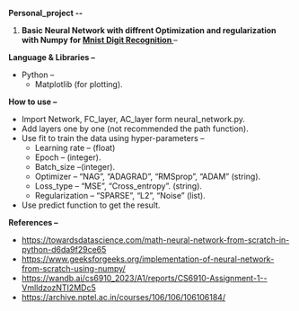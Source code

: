 <p><strong>Personal_project -- </strong></p>
<ol>
<li><strong>Basic Neural Network with diffrent Optimization and regularization with Numpy for <u>Mnist Digit Recognition </u></strong>&ndash;</li>
</ol>
<p><strong>Language &amp; Libraries &ndash;</strong></p>
<ul>
<li>Python &ndash;
<ul>
<li>Matplotlib (for plotting).</li>
</ul>
</li>
</ul>
<p><strong>How to use &ndash;</strong></p>
<ul>
<li>Import Network, FC_layer, AC_layer form neural_network.py.</li>
<li>Add layers one by one (not recommended the path function).</li>
<li>Use fit to train the data using hyper-parameters &ndash;
<ul>
<li>Learning rate &ndash; (float)</li>
<li>Epoch &ndash; (integer).</li>
<li>Batch_size &ndash;(integer).</li>
<li>Optimizer &ndash; &ldquo;NAG&rdquo;, &ldquo;ADAGRAD&rdquo;, &ldquo;RMSprop&rdquo;, &ldquo;ADAM&rdquo; (string).</li>
<li>Loss_type &ndash; &ldquo;MSE&rdquo;, &ldquo;Cross_entropy&rdquo;. (string).</li>
<li>Regularization &ndash; &ldquo;SPARSE&rdquo;, &ldquo;L2&rdquo;, &ldquo;Noise&rdquo; (list).</li>
</ul>
</li>
<li>Use predict function to get the result.</li>
</ul>
<p><strong>References &ndash; </strong></p>
<ul>
<li><a href="https://towardsdatascience.com/math-neural-network-from-scratch-in-python-d6da9f29ce65">https://towardsdatascience.com/math-neural-network-from-scratch-in-python-d6da9f29ce65</a></li>
<li><a href="https://www.geeksforgeeks.org/implementation-of-neural-network-from-scratch-using-numpy/">https://www.geeksforgeeks.org/implementation-of-neural-network-from-scratch-using-numpy/</a></li>
<li><a href="https://wandb.ai/cs6910_2023/A1/reports/CS6910-Assignment-1--VmlldzozNTI2MDc5">https://wandb.ai/cs6910_2023/A1/reports/CS6910-Assignment-1--VmlldzozNTI2MDc5</a></li>
<li><a href="https://archive.nptel.ac.in/courses/106/106/106106184/">https://archive.nptel.ac.in/courses/106/106/106106184/</a></li>
</ul>
